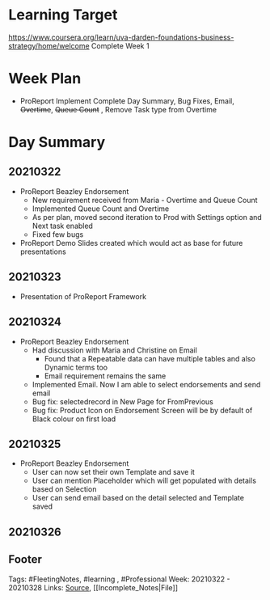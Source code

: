 # Learning Target
https://www.coursera.org/learn/uva-darden-foundations-business-strategy/home/welcome
Complete Week 1 
 
# Week Plan
- ProReport Implement Complete Day Summary, Bug Fixes, Email, ~~Overtime~~, ~~Queue Count~~ , Remove Task type from Overtime


# Day Summary
## 20210322
- ProReport Beazley Endorsement
	- New requirement received from Maria - Overtime and Queue Count
	- Implemented Queue Count and Overtime
	- As per plan, moved second iteration to Prod with Settings option and Next task enabled
	- Fixed few bugs
- ProReport Demo Slides created which would act as base for future presentations

## 20210323
- Presentation of ProReport Framework

## 20210324
- ProReport Beazley Endorsement
	- Had discussion with Maria and Christine on Email
		- Found that a Repeatable data can have multiple tables and also Dynamic terms too
		- Email requirement remains the same
	- Implemented Email. Now I am able to select endorsements and send email
	- Bug fix: selectedrecord in New Page for FromPrevious
	- Bug fix: Product Icon on Endorsement Screen will be by default of Black colour on first load

## 20210325
- ProReport Beazley Endorsement
	- User can now set their own Template and save it
	- User can mention Placeholder which will get populated with details based on Selection
	- User can send email based on the detail selected and Template saved

## 20210326


## Footer

Tags: #FleetingNotes, #learning , #Professional
Week: 20210322 - 20210328
Links: 
[Source](template.md), [[Incomplete_Notes|File]]

<!--
Comment -   
-->
<!--stackedit_data:
eyJoaXN0b3J5IjpbMTEyNzk4MDUwLDEyMDg0NjYyMDgsLTEyND
E1NDY5NTUsODg3OTg3NzQ0LC0zMzg1Mjc0ODksMTg0ODIxMzAx
Niw4ODQxNDA4MDFdfQ==
-->